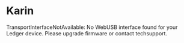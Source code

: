 # Karin
TransportInterfaceNotAvailable: No WebUSB interface found for your Ledger device. Please upgrade firmware or contact techsupport.

